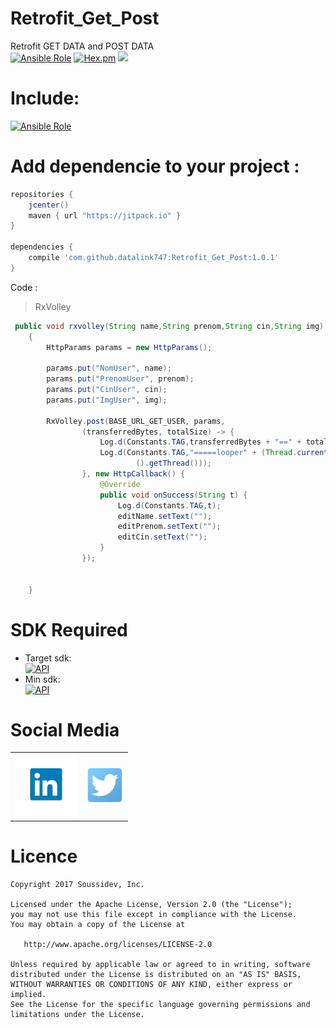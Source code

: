 # Retrofit_Get_Post
Retrofit GET DATA and POST DATA
<br>
[![Ansible Role](https://img.shields.io/badge/Developer-Soussidev-yellow.svg)]()
[![Hex.pm](https://img.shields.io/hexpm/l/plug.svg)]()
[![](https://jitpack.io/v/datalink747/Retrofit_Get_Post.svg)](https://jitpack.io/#datalink747/Retrofit_Get_Post)

# Include:
[![Ansible Role](https://img.shields.io/badge/Rx-Volley-ff2c94.svg?style=flat-square)](https://github.com/datalink747/Rx_java2_soussidev/blob/master/app/src/main/java/com/soussidev/kotlin/rx_java2_soussidev/RxSharedpref_fragment.java)

# Add dependencie to your project :

```gradle
repositories {
    jcenter()
    maven { url "https://jitpack.io" }
}

dependencies {
    compile 'com.github.datalink747:Retrofit_Get_Post:1.0.1'
}
```

 Code :
> RxVolley
```java
 public void rxvolley(String name,String prenom,String cin,String img)
    {
        HttpParams params = new HttpParams();

        params.put("NomUser", name);
        params.put("PrenomUser", prenom);
        params.put("CinUser", cin);
        params.put("ImgUser", img);

        RxVolley.post(BASE_URL_GET_USER, params,
                (transferredBytes, totalSize) -> {
                    Log.d(Constants.TAG,transferredBytes + "==" + totalSize);
                    Log.d(Constants.TAG,"=====looper" + (Thread.currentThread() == Looper.getMainLooper
                            ().getThread()));
                }, new HttpCallback() {
                    @Override
                    public void onSuccess(String t) {
                        Log.d(Constants.TAG,t);
                        editName.setText("");
                        editPrenom.setText("");
                        editCin.setText("");
                    }
                });


    }


```


# SDK Required
+ Target sdk:<br>
[![API](https://img.shields.io/badge/API-26%2B-brightgreen.svg?style=flat)](https://android-arsenal.com/api?level=23)
+ Min sdk:<br>
[![API](https://img.shields.io/badge/API-16%2B-orange.svg?style=flat)](https://android-arsenal.com/api?level=19)

# Social Media
<table style="border:0px;">
   <tr>
      <td>
<a href="https://www.linkedin.com/in/soussimohamed/">
<img src="picture/linkedin.png" height="100" width="100" alt="Soussi Mohamed">
</a>
      </td>
      <td>
         <a href="https://twitter.com/soussimohamed7/">
<img src="picture/Twitter.png" height="60" width="60" alt="Soussi Mohamed">
</a>
     </td>
  </tr> 
</table> 

# Licence
```
Copyright 2017 Soussidev, Inc.

Licensed under the Apache License, Version 2.0 (the "License");
you may not use this file except in compliance with the License.
You may obtain a copy of the License at

   http://www.apache.org/licenses/LICENSE-2.0

Unless required by applicable law or agreed to in writing, software
distributed under the License is distributed on an "AS IS" BASIS,
WITHOUT WARRANTIES OR CONDITIONS OF ANY KIND, either express or implied.
See the License for the specific language governing permissions and
limitations under the License.
```
